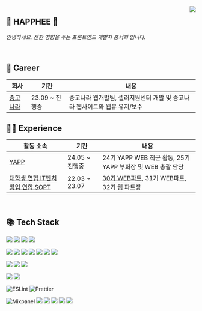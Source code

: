 
<img align="right" src="https://github-readme-stats-sigma-five.vercel.app/api?username=Happhee&show_icons=true&theme=dracula"/>

## 💛 HAPPHEE 💛
 *안녕하세요. 선한 영향을 주는 프론트엔드 개발자 홍서희 입니다.*

 <br>
 
## 💬 Career

| 회사 |기간|내용|
|---|---|---|
|<a href="https://web.joongna.com">중고나라</a>|23.09 ~ 진행중 | 중고나라 웹개발팀, 셀러지원센터 개발 및 중고나라 웹사이트와 웹뷰 유지/보수  |

 ## 👩‍💻 Experience 

|활동 소속 |기간|내용|
|---|---|---|
|<a href="https://www.yapp.co.kr/">YAPP</a>|24.05 ~ 진행중 | 24기 YAPP WEB 직군 활동, 25기 YAPP 부회장 및 WEB 총괄 담당   |
|<a href="http://sopt.org/wp/">대학생 연합 IT벤처 창업 연합 SOPT</a>|22.03 ~ 23.07 | <a href="https://happhee-dev.tistory.com/4">30기 WEB파트</a>, 31기 WEB파트, 32기 웹 파트장  |

<br>

 ## 📚 Tech Stack 

<img src="https://img.shields.io/badge/Next.js-000000?style=flat-square&logo=nextdotjs&logoColor=white"/> <img src="https://img.shields.io/badge/Refine-14141F?style=flat-square&logo=refine&logoColor=white"/> <img src="https://img.shields.io/badge/TypeScript-3178C6?style=flat-square&logo=TypeScript&logoColor=white"/> <img src="https://img.shields.io/badge/JavaScript-f7df1e?style=flat-square&logo=javascript&logoColor=white"/>

<img src="https://img.shields.io/badge/React-61DAFB?style=flat-square&logo=React&logoColor=white"/> <img src="https://img.shields.io/badge/ReactHookForm-EC5990?style=flat-square&logo=ReactHookForm&logoColor=white"/> <img src="https://img.shields.io/badge/ReactQuery-FF4154?style=flat-square&logo=ReactQuery&logoColor=white"/> <img src="https://img.shields.io/badge/ReactTable-FF4154?style=flat-square&logo=ReactTable&logoColor=white"/> <img src="https://img.shields.io/badge/Zod-3E67B1?style=flat-square&logo=Zod&logoColor=white"/> <img src="https://img.shields.io/badge/Recoil-3578e5?style=flat-square&logo=React&logoColor=white"/> <img src="https://img.shields.io/badge/zustand-61DAFB?style=flat-square&logo=React&logoColor=white"/>


<img src="https://img.shields.io/badge/shadcn/ui-000000?style=flat-square&logo=shadcn/ui&logoColor=white"/> <img src="https://img.shields.io/badge/TailwindCss-06B6D4?style=flat-square&logo=TailwindCss&logoColor=white"/> <img src="https://img.shields.io/badge/styled/component-e084c6?style=flat-square&logo=styled-components&logoColor=white"/>

<img src="https://img.shields.io/badge/pnpm-F69220?style=flat-square&logo=pnpm&logoColor=white"/> <img src="https://img.shields.io/badge/yarn-2C8EBB?style=flat-square&logo=yarn&logoColor=white"/>


<img alt="ESLint" src="https://img.shields.io/badge/-ESLint-4B32C3?style=flat-square&logo=eslint&logoColor=white" /> <img alt="Prettier" src="https://img.shields.io/badge/-Prettier-F7B93E?style=flat-square&logo=prettier&logoColor=white" />



<img alt="Mixpanel" src="https://img.shields.io/badge/Mixpanel-7856FF?style=flat-square&logo=Mixpanel&logoColor=white" /> <img src="https://img.shields.io/badge/Slack-4A154B?style=flat-square&logo=Slack&logoColor=white"/> <img src="https://img.shields.io/badge/Jira-0052CC?style=flat-square&logo=Jira&logoColor=white" /> <img src="https://img.shields.io/badge/Git-F05032?style=flat-square&logo=Git&logoColor=white"/> <img src="https://img.shields.io/badge/Figma-f24e1e?style=flat-square&logo=Figma&logoColor=white"/> <img src="https://img.shields.io/badge/Notion-black?style=flat-square&logo=Notion&logoColor=white"/>
